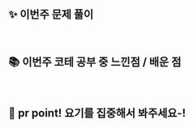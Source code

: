 <!-- PR의 제목은 "[week n] 주간 결산_이름 " 으로 작성해주시면 되겠습니다 -->

## ✨ 이번주 문제 풀이

<br />

## 📚 이번주 코테 공부 중 느낀점 / 배운 점

<br/>

## 📓 pr point! 요기를 집중해서 봐주세요-!
